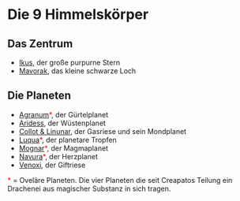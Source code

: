 # Die 9 Himmelskörper

<nav>

# Das Zentrum

- [Ikus](./Ikus/index.md), der große purpurne Stern
- [Mavorak](./Mavorak/index.md), das kleine schwarze Loch

# Die Planeten

- [Agranum](./Agranum/index.md)<span style="color: red;">*</span>, der Gürtelplanet
- [Aridess](./Aridess/index.md), der Wüstenplanet
- [Collot & Linunar](./Collot_und_Linunar/index.md), der Gasriese und sein Mondplanet
- [Luqua](./Luqua/index.md)<span style="color: red;">*</span>, der planetare Tropfen
- [Mognar](./Mognar/index.md)<span style="color: red;">*</span>, der Magmaplanet
- [Navura](./Navura/index.md)<span style="color: red;">*</span>, der Herzplanet
- [Venoxi](./Venoxi/index.md), der Giftriese

</nav>

<span style="color: red;">*</span> = Oveläre Planeten. Die vier Planeten die seit Creapatos Teilung ein Drachenei aus magischer Substanz in sich tragen.  